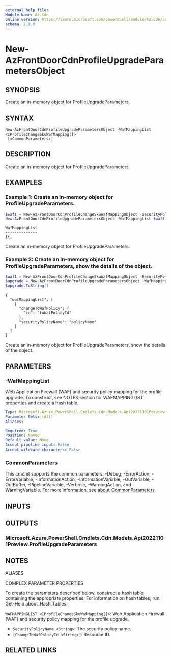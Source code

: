 ```yaml
---
external help file:
Module Name: Az.Cdn
online version: https://learn.microsoft.com/powershell/module/Az.Cdn/new-AzFrontDoorCdnProfileUpgradeParametersObject
schema: 2.0.0
---
```


# New-AzFrontDoorCdnProfileUpgradeParametersObject

## SYNOPSIS
Create an in-memory object for ProfileUpgradeParameters.

## SYNTAX

```
New-AzFrontDoorCdnProfileUpgradeParametersObject -WafMappingList <IProfileChangeSkuWafMapping[]>
 [<CommonParameters>]
```

## DESCRIPTION
Create an in-memory object for ProfileUpgradeParameters.

## EXAMPLES

### Example 1: Create an in-memory object for ProfileUpgradeParameters.
```powershell
$waf1 = New-AzFrontDoorCdnProfileChangeSkuWafMappingObject -SecurityPolicyName policyName -ChangeToWafPolicyId toWafPolicyId
New-AzFrontDoorCdnProfileUpgradeParametersObject -WafMappingList $waf1  
```

```output
WafMappingList
--------------
{{…
```

Create an in-memory object for ProfileUpgradeParameters.

### Example 2: Create an in-memory object for ProfileUpgradeParameters, show the details of the object.
```powershell
$waf1 = New-AzFrontDoorCdnProfileChangeSkuWafMappingObject -SecurityPolicyName policyName -ChangeToWafPolicyId toWafPolicyId
$upgrade = New-AzFrontDoorCdnProfileUpgradeParametersObject -WafMappingList $waf1  
$upgrade.ToString()
```

```output
{
  "wafMappingList": [
    {
      "changeToWafPolicy": {
        "id": "toWafPolicyId"
      },
      "securityPolicyName": "policyName"
    }
  ]
}
```

Create an in-memory object for ProfileUpgradeParameters, show the details of the object.

## PARAMETERS

### -WafMappingList
Web Application Firewall (WAF) and security policy mapping for the profile upgrade.
To construct, see NOTES section for WAFMAPPINGLIST properties and create a hash table.

```yaml
Type: Microsoft.Azure.PowerShell.Cmdlets.Cdn.Models.Api20221101Preview.IProfileChangeSkuWafMapping[]
Parameter Sets: (All)
Aliases:

Required: True
Position: Named
Default value: None
Accept pipeline input: False
Accept wildcard characters: False
```

### CommonParameters
This cmdlet supports the common parameters: -Debug, -ErrorAction, -ErrorVariable, -InformationAction, -InformationVariable, -OutVariable, -OutBuffer, -PipelineVariable, -Verbose, -WarningAction, and -WarningVariable. For more information, see [about_CommonParameters](http://go.microsoft.com/fwlink/?LinkID=113216).

## INPUTS

## OUTPUTS

### Microsoft.Azure.PowerShell.Cmdlets.Cdn.Models.Api20221101Preview.ProfileUpgradeParameters

## NOTES

ALIASES

COMPLEX PARAMETER PROPERTIES

To create the parameters described below, construct a hash table containing the appropriate properties. For information on hash tables, run Get-Help about_Hash_Tables.


`WAFMAPPINGLIST <IProfileChangeSkuWafMapping[]>`: Web Application Firewall (WAF) and security policy mapping for the profile upgrade.
  - `SecurityPolicyName <String>`: The security policy name.
  - `[ChangeToWafPolicyId <String>]`: Resource ID.

## RELATED LINKS

